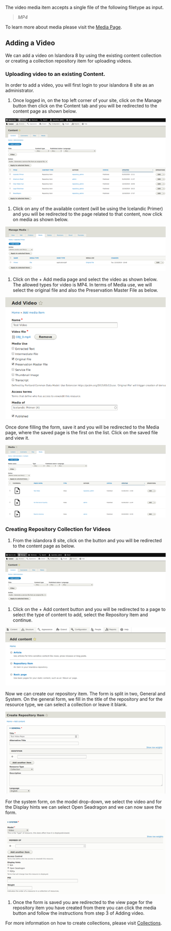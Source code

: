 The video media item accepts a single file of the following filetype as input. 
   
>_MP4_ 
 
To learn more about media please visit the [Media Page](https://islandora.github.io/documentation/user-documentation/media/). 
 
## Adding a Video 
 
We can add a video on Islandora 8 by using the existing content collection or creating a collection repository item for uploading videos. 
 
### Uploading video to an existing Content. 
 
In order to add a video, you will first login to your islandora 8 site as an administrator. 
 
1. Once logged in, on the top left corner of your site, click on the Manage button then click on the Content tab and you will be redirected to the content page as shown below. 
 
![Content page display](../assets/content_page_display.png) 
 
1. Click on any of the available content (will be using the Icelandic Primer) and you will be redirected to the page related to that content, now click on media as shown below. 
 
![Manage media page display](../assets/manage_media.png) 
 
1. Click on the + Add media page and select the video as shown below. The allowed types for video is MP4. In terms of Media use, we will select the original file and also the Preservation Master File as below. 
 
![Add media item](../assets/add_media_video.png) 
 
Once done filling the form, save it and you will be redirected to the Media page, where the saved page is the first on the list. Click on the saved file and view it. 
 
![Media list](../assets/media_list.png) 
 
### Creating Repository Collection for Videos 
 
1. From the islandora 8 site, click on the button and you will be redirected to the content page as below. 
 
![View content page](../assets/content_view.png) 
 
1. Click on the + Add content button and you will be redirected to a page to select the type of content to add, select the Repository Item and continue. 
 
![Add content (Repository Item)](../assets/repository_item.png) 
 
Now we can create our repository item. The form is split in two, General and System. On the general form, we fill in the title of the repository and for the resource type, we can select a collection or leave it blank. 
 
![Create repository item (General form)](../assets/repository_item_general.png) 
 
For the system form, on the model drop-down, we select the video and for the Display hints we can select Open Seadragon and we can now save the form. 
 
![Create repository item (System form)](../assets/repository_item_system.png) 

1. Once the form is saved you are redirected to the view page for the repository item you have created from there you can click the media button and follow the instructions from step 3 of Adding video. 
 
For more information on how to create collections, please visit [Collections](https://islandora.github.io/documentation/user-documentation/collections/).
